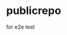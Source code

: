 # publicrepo
for e2e test

































































































































































































































































































































































































































































































































































































































































































































































































































































































































































































































































































































































































































































































































































































































































































































































































































































































































































































































































































































































































































































































































































































































































































































































































































































































































































































































